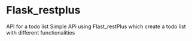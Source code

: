 # Flask_restplus
API for a todo list
Simple APi using Flast_restPlus which create a todo list with different functionalities
